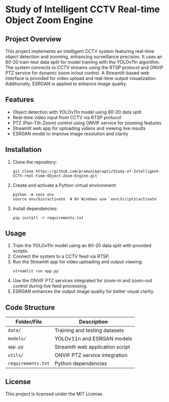 
# Study of Intelligent CCTV Real-time Object Zoom Engine

## Project Overview
This project implements an intelligent CCTV system featuring real-time object detection and zooming, enhancing surveillance precision. It uses an 80-20 train-test data split for model training with the YOLOv11n algorithm. The system connects to CCTV streams using the RTSP protocol and ONVIF PTZ service for dynamic zoom in/out control. A Streamlit-based web interface is provided for video upload and real-time output visualization. Additionally, ESRGAN is applied to enhance image quality.

## Features
- Object detection with YOLOv11n model using 80-20 data split
- Real-time video input from CCTV via RTSP protocol
- PTZ (Pan-Tilt-Zoom) control using ONVIF service for zooming features
- Streamlit web app for uploading videos and viewing live results
- ESRGAN model to improve image resolution and clarity

## Installation

1. Clone the repository:
   ```
   git clone https://github.com/pramanikprapti/Study-of-Intelligent-CCTV-real-time-Object-Zoom-Engine.git
   ```
2. Create and activate a Python virtual environment:
   ```
   python -m venv env
   source env/bin/activate  # On Windows use `env\Scripts\activate`
   ```
3. Install dependencies:
   ```
   pip install -r requirements.txt
   ```

## Usage

1. Train the YOLOv11n model using an 80-20 data split with provided scripts.
2. Connect the system to a CCTV feed via RTSP.
3. Run the Streamlit app for video uploading and output viewing:
   ```
   streamlit run app.py
   ```
4. Use the ONVIF PTZ services integrated for zoom-in and zoom-out control during live feed processing.
5. ESRGAN enhances the output image quality for better visual clarity.

## Code Structure

| Folder/File        | Description                        |
|--------------------|----------------------------------|
| `data/`            | Training and testing datasets     |
| `models/`          | YOLOv11n and ESRGAN models        |
| `app.py`           | Streamlit web application script  |
| `utils/`           | ONVIF PTZ service integration     |
| `requirements.txt` | Python dependencies               |

## License
This project is licensed under the MIT License.



